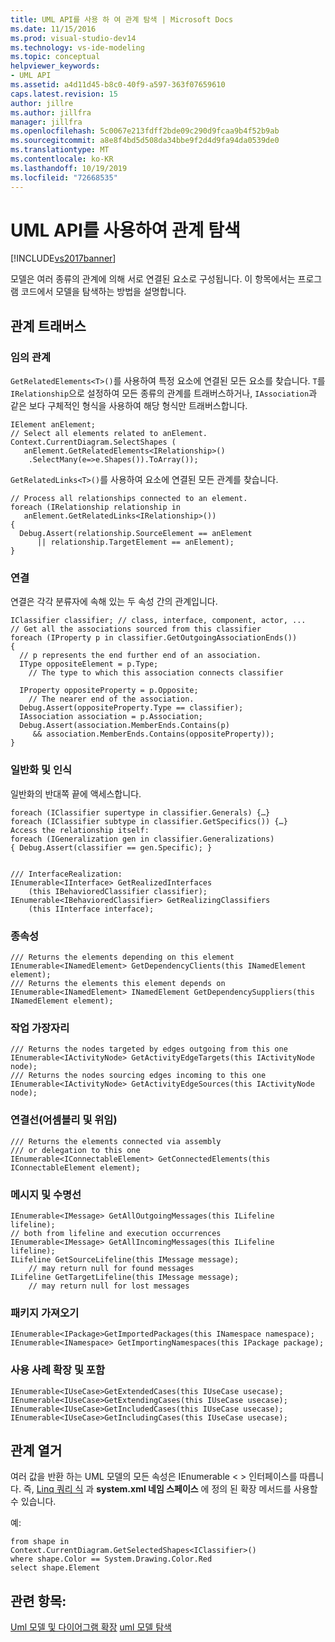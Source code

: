 ```yaml
---
title: UML API를 사용 하 여 관계 탐색 | Microsoft Docs
ms.date: 11/15/2016
ms.prod: visual-studio-dev14
ms.technology: vs-ide-modeling
ms.topic: conceptual
helpviewer_keywords:
- UML API
ms.assetid: a4d11d45-b8c0-40f9-a597-363f07659610
caps.latest.revision: 15
author: jillre
ms.author: jillfra
manager: jillfra
ms.openlocfilehash: 5c0067e213fdff2bde09c290d9fcaa9b4f52b9ab
ms.sourcegitcommit: a8e8f4bd5d508da34bbe9f2d4d9fa94da0539de0
ms.translationtype: MT
ms.contentlocale: ko-KR
ms.lasthandoff: 10/19/2019
ms.locfileid: "72668535"
---
```

# <a name="navigate-relationships-with-the-uml-api"></a>UML API를 사용하여 관계 탐색
[!INCLUDE[vs2017banner](../includes/vs2017banner.md)]

모델은 여러 종류의 관계에 의해 서로 연결된 요소로 구성됩니다. 이 항목에서는 프로그램 코드에서 모델을 탐색하는 방법을 설명합니다.

## <a name="traversing-relationships"></a>관계 트래버스

### <a name="any-relationship"></a>임의 관계
 `GetRelatedElements<T>()`를 사용하여 특정 요소에 연결된 모든 요소를 찾습니다. `T`를 `IRelationship`으로 설정하여 모든 종류의 관계를 트래버스하거나, `IAssociation`과 같은 보다 구체적인 형식을 사용하여 해당 형식만 트래버스합니다.

```
IElement anElement;
// Select all elements related to anElement.
Context.CurrentDiagram.SelectShapes (
   anElement.GetRelatedElements<IRelationship>()
    .SelectMany(e=>e.Shapes()).ToArray());

```

 `GetRelatedLinks<T>()`를 사용하여 요소에 연결된 모든 관계를 찾습니다.

```
// Process all relationships connected to an element.
foreach (IRelationship relationship in
   anElement.GetRelatedLinks<IRelationship>())
{
  Debug.Assert(relationship.SourceElement == anElement
      || relationship.TargetElement == anElement);
}

```

### <a name="association"></a>연결
 연결은 각각 분류자에 속해 있는 두 속성 간의 관계입니다.

```
IClassifier classifier; // class, interface, component, actor, ...
// Get all the associations sourced from this classifier
foreach (IProperty p in classifier.GetOutgoingAssociationEnds())
{
  // p represents the end further end of an association.
  IType oppositeElement = p.Type;
    // The type to which this association connects classifier

  IProperty oppositeProperty = p.Opposite;
    // The nearer end of the association.
  Debug.Assert(oppositeProperty.Type == classifier);
  IAssociation association = p.Association;
  Debug.Assert(association.MemberEnds.Contains(p)
     && association.MemberEnds.Contains(oppositeProperty));
}
```

### <a name="generalization-and-realization"></a>일반화 및 인식
 일반화의 반대쪽 끝에 액세스합니다.

```
foreach (IClassifier supertype in classifier.Generals) {…}
foreach (IClassifier subtype in classifier.GetSpecifics()) {…}
Access the relationship itself:
foreach (IGeneralization gen in classifier.Generalizations)
{ Debug.Assert(classifier == gen.Specific); }
```

```

/// InterfaceRealization:
IEnumerable<IInterface> GetRealizedInterfaces
    (this IBehavioredClassifier classifier);
IEnumerable<IBehavioredClassifier> GetRealizingClassifiers
    (this IInterface interface);

```

### <a name="dependency"></a>종속성

```
/// Returns the elements depending on this element
IEnumerable<INamedElement> GetDependencyClients(this INamedElement element);
/// Returns the elements this element depends on
IEnumerable<INamedElement> INamedElement GetDependencySuppliers(this INamedElement element);

```

### <a name="activity-edge"></a>작업 가장자리

```
/// Returns the nodes targeted by edges outgoing from this one
IEnumerable<IActivityNode> GetActivityEdgeTargets(this IActivityNode node);
/// Returns the nodes sourcing edges incoming to this one
IEnumerable<IActivityNode> GetActivityEdgeSources(this IActivityNode node);

```

### <a name="connector-assembly-and-delegation"></a>연결선(어셈블리 및 위임)

```
/// Returns the elements connected via assembly
/// or delegation to this one
IEnumerable<IConnectableElement> GetConnectedElements(this IConnectableElement element);

```

### <a name="messages-and-lifelines"></a>메시지 및 수명선

```
IEnumerable<IMessage> GetAllOutgoingMessages(this ILifeline  lifeline);
// both from lifeline and execution occurrences
IEnumerable<IMessage> GetAllIncomingMessages(this ILifeline  lifeline);
ILifeline GetSourceLifeline(this IMessage message);
    // may return null for found messages
ILifeline GetTargetLifeline(this IMessage message);
    // may return null for lost messages

```

### <a name="package-import"></a>패키지 가져오기

```
IEnumerable<IPackage>GetImportedPackages(this INamespace namespace);
IEnumerable<INamespace> GetImportingNamespaces(this IPackage package);

```

### <a name="use-case-extend-and-include"></a>사용 사례 확장 및 포함

```
IEnumerable<IUseCase>GetExtendedCases(this IUseCase usecase);
IEnumerable<IUseCase>GetExtendingCases(this IUseCase usecase);
IEnumerable<IUseCase>GetIncludedCases(this IUseCase usecase);
IEnumerable<IUseCase>GetIncludingCases(this IUseCase usecase);
```

## <a name="enumerating-relationships"></a>관계 열거
 여러 값을 반환 하는 UML 모델의 모든 속성은 IEnumerable < > 인터페이스를 따릅니다. 즉, [Linq 쿼리 식](http://go.microsoft.com/fwlink/?LinkId=168834) 과 **system.xml 네임 스페이스** 에 정의 된 확장 메서드를 사용할 수 있습니다.

 예:

```
from shape in     Context.CurrentDiagram.GetSelectedShapes<IClassifier>()
where shape.Color == System.Drawing.Color.Red
select shape.Element

```

## <a name="see-also"></a>관련 항목:
 [Uml 모델 및 다이어그램 확장](../modeling/extend-uml-models-and-diagrams.md) [uml 모델 탐색](../modeling/navigate-the-uml-model.md)
